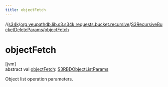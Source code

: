 ```yaml
---
title: objectFetch
---
```

//[s34k](../../../index.html)/[org.veupathdb.lib.s3.s34k.requests.bucket.recursive](../index.html)/[S3RecursiveBucketDeleteParams](index.html)/[objectFetch](object-fetch.html)



# objectFetch



[jvm]\
abstract val [objectFetch](object-fetch.html): [S3RBDObjectListParams](../-s3-r-b-d-object-list-params/index.html)



Object list operation parameters.




